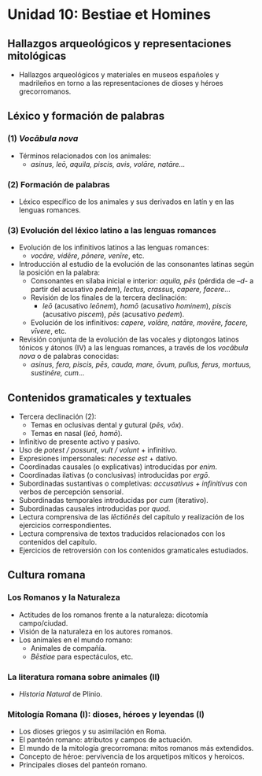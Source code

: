 # Unidad 10: Bestiae et Homines

## Hallazgos arqueológicos y representaciones mitológicas  
- Hallazgos arqueológicos y materiales en museos españoles y madrileños en torno a las representaciones de dioses y héroes grecorromanos.  

## Léxico y formación de palabras  
### (1) *Vocābula nova*  
- Términos relacionados con los animales:  
  - *asinus, leō, aquila, piscis, avis, volāre, natāre...*  

### (2) Formación de palabras  
- Léxico específico de los animales y sus derivados en latín y en las lenguas romances.  

### (3) Evolución del léxico latino a las lenguas romances  
- Evolución de los infinitivos latinos a las lenguas romances:  
  - *vocāre, vidēre, pōnere, venīre*, etc.  
- Introducción al estudio de la evolución de las consonantes latinas según la posición en la palabra:  
  - Consonantes en sílaba inicial e interior: *aquila, pēs* (pérdida de *–d-* a partir del acusativo *pedem*), *lectus, crassus, capere, facere...*  
  - Revisión de los finales de la tercera declinación:  
    - *leō* (acusativo *leōnem*), *homō* (acusativo *hominem*), *piscis* (acusativo *piscem*), *pēs* (acusativo *pedem*).  
  - Evolución de los infinitivos: *capere, volāre, natāre, movēre, facere, vīvere*, etc.  
- Revisión conjunta de la evolución de las vocales y diptongos latinos tónicos y átonos (IV) a las lenguas romances, a través de los *vocābula nova* o de palabras conocidas:  
  - *asinus, fera, piscis, pēs, cauda, mare, ōvum, pullus, ferus, mortuus, sustinēre, cum...*  

## Contenidos gramaticales y textuales  
- Tercera declinación (2):  
  - Temas en oclusivas dental y gutural (*pēs, vōx*).  
  - Temas en nasal (*leō, homō*).  
- Infinitivo de presente activo y pasivo.  
- Uso de *potest / possunt, vult / volunt* + infinitivo.  
- Expresiones impersonales: *necesse est* + dativo.  
- Coordinadas causales (o explicativas) introducidas por *enim*.  
- Coordinadas ilativas (o conclusivas) introducidas por *ergō*.  
- Subordinadas sustantivas o completivas: *accusativus + infinitivus* con verbos de percepción sensorial.  
- Subordinadas temporales introducidas por *cum* (iterativo).  
- Subordinadas causales introducidas por *quod*.  
- Lectura comprensiva de las *lēctiōnēs* del capítulo y realización de los ejercicios correspondientes.  
- Lectura comprensiva de textos traducidos relacionados con los contenidos del capítulo.  
- Ejercicios de retroversión con los contenidos gramaticales estudiados.  

## Cultura romana  
### Los Romanos y la Naturaleza  
- Actitudes de los romanos frente a la naturaleza: dicotomía campo/ciudad.  
- Visión de la naturaleza en los autores romanos.  
- Los animales en el mundo romano:  
  - Animales de compañía.  
  - *Bēstiae* para espectáculos, etc.  

### La literatura romana sobre animales (II)  
- *Historia Natural* de Plinio.  

### Mitología Romana (I): dioses, héroes y leyendas (I)  
- Los dioses griegos y su asimilación en Roma.  
- El panteón romano: atributos y campos de actuación.  
- El mundo de la mitología grecorromana: mitos romanos más extendidos.  
- Concepto de héroe: pervivencia de los arquetipos míticos y heroicos.  
- Principales dioses del panteón romano.  
